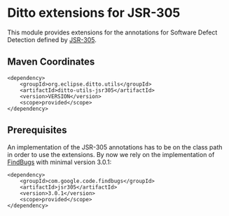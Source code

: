 # Ditto extensions for JSR-305

This module provides extensions for the annotations for Software Defect Detection defined by
[JSR-305](https://jcp.org/en/jsr/detail?id=305).
 
## Maven Coordinates

    <dependency>
        <groupId>org.eclipse.ditto.utils</groupId>
        <artifactId>ditto-utils-jsr305</artifactId>
        <version>VERSION</version>
        <scope>provided</scope>
    </dependency>

## Prerequisites
An implementation of the JSR-305 annotations has to be on the class path in order to use the extensions.
By now we rely on the implementation of [FindBugs](https://github.com/findbugsproject/findbugs) with minimal
version 3.0.1:

    <dependency>
        <groupId>com.google.code.findbugs</groupId>
        <artifactId>jsr305</artifactId>
        <version>3.0.1</version>
        <scope>provided</scope>
    </dependency>
